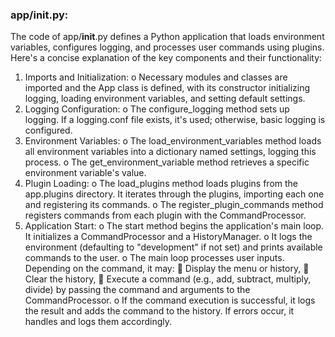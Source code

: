 ### app/__init__.py:
The code of app/__init__.py defines a Python application that loads environment variables, configures logging, and processes user commands using plugins. Here's a concise explanation of the key components and their functionality:
1.	Imports and Initialization:
o	Necessary modules and classes are imported and the App class is defined, with its constructor initializing logging, loading environment variables, and setting default settings.
2.	Logging Configuration:
o	The configure_logging method sets up logging. If a logging.conf file exists, it's used; otherwise, basic logging is configured.
3.	Environment Variables:
o	The load_environment_variables method loads all environment variables into a dictionary named settings, logging this process.
o	The get_environment_variable method retrieves a specific environment variable's value.
4.	Plugin Loading:
o	The load_plugins method loads plugins from the app.plugins directory. It iterates through the plugins, importing each one and registering its commands.
o	The register_plugin_commands method registers commands from each plugin with the CommandProcessor.
5.	Application Start:
o	The start method begins the application's main loop. It initializes a CommandProcessor and a HistoryManager.
o	It logs the environment (defaulting to "development" if not set) and prints available commands to the user.
o	The main loop processes user inputs. Depending on the command, it may:
	Display the menu or history,
	Clear the history,
	Execute a command (e.g., add, subtract, multiply, divide) by passing the command and arguments to the CommandProcessor.
o	If the command execution is successful, it logs the result and adds the command to the history. If errors occur, it handles and logs them accordingly.
